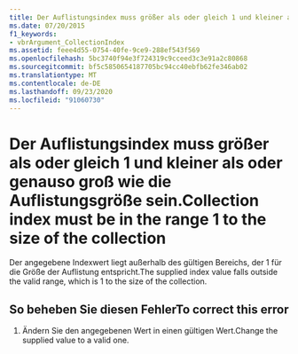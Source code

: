```yaml
---
title: Der Auflistungsindex muss größer als oder gleich 1 und kleiner als oder genauso groß wie die Auflistungsgröße sein.
ms.date: 07/20/2015
f1_keywords:
- vbrArgument_CollectionIndex
ms.assetid: feee4d55-0754-40fe-9ce9-288ef543f569
ms.openlocfilehash: 5bc3740f94e3f724319c9cceed3c3e91a2c80868
ms.sourcegitcommit: bf5c5850654187705bc94cc40ebfb62fe346ab02
ms.translationtype: MT
ms.contentlocale: de-DE
ms.lasthandoff: 09/23/2020
ms.locfileid: "91060730"
---
```

# <a name="collection-index-must-be-in-the-range-1-to-the-size-of-the-collection"></a><span data-ttu-id="673e8-102">Der Auflistungsindex muss größer als oder gleich 1 und kleiner als oder genauso groß wie die Auflistungsgröße sein.</span><span class="sxs-lookup"><span data-stu-id="673e8-102">Collection index must be in the range 1 to the size of the collection</span></span>

<span data-ttu-id="673e8-103">Der angegebene Indexwert liegt außerhalb des gültigen Bereichs, der 1 für die Größe der Auflistung entspricht.</span><span class="sxs-lookup"><span data-stu-id="673e8-103">The supplied index value falls outside the valid range, which is 1 to the size of the collection.</span></span>  
  
## <a name="to-correct-this-error"></a><span data-ttu-id="673e8-104">So beheben Sie diesen Fehler</span><span class="sxs-lookup"><span data-stu-id="673e8-104">To correct this error</span></span>  
  
1. <span data-ttu-id="673e8-105">Ändern Sie den angegebenen Wert in einen gültigen Wert.</span><span class="sxs-lookup"><span data-stu-id="673e8-105">Change the supplied value to a valid one.</span></span>  
